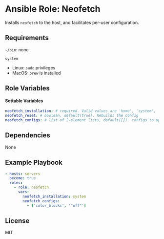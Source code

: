 # Ansible Role: Neofetch

Installs `neofetch` to the host, and facilitates per-user configuration.

## Requirements

`~/bin`: none

`system`
  - Linux: `sudo` privileges
  - MacOS: `brew` is installed

## Role Variables

#### Settable Variables
```yaml
neofetch_installation: # required. Valid values are 'home', 'system', 'none'
neofetch_reset: # boolean, default(true). Rebuilds the config
neofetch_configs: # list of 2-element lists, default([]). configs to update in neofetch config file
```

## Dependencies

None

## Example Playbook
```yaml
- hosts: servers
  become: true
  roles:
    - role: neofetch
      vars:
        neofetch_installation: system
        neofetch_configs:
          - ['color_blocks', '"off"']
```

## License

MIT

